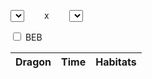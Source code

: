 <div id="sandbox">
  <p><select id="d1"></select>
    <span style="margin: 0px 2em;">x</span>
    <select id="d2"></select></p>
  <p><input id="beb" type="checkbox" /> BEB</p>
  <table>
    <thead><tr><th>Dragon</th><th>Time</th><th>Habitats</th></thead>
    <tbody id="results"></tbody>
  </table>
</div>
<script type="text/javascript" src="prototype.js"></script>
<script type="text/javascript" src="builder.js"></script>
<script type="text/javascript" src="sprintf.js"></script>
<script type="text/javascript" src="dragons.js"></script>
<script type="text/javascript" src="calc.js"></script>
<script type="text/javascript" src="controller.js"></script>
